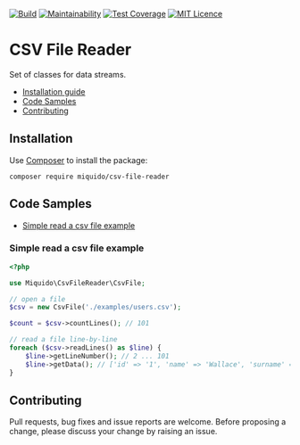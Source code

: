 [![Build](https://travis-ci.org/miquido/csv-file-reader.svg?branch=master)](https://travis-ci.org/miquido/observable)
[![Maintainability](https://api.codeclimate.com/v1/badges/d7b1addb4a14eab9cb48/maintainability)](https://codeclimate.com/github/miquido/csv-file-reader/maintainability)
[![Test Coverage](https://api.codeclimate.com/v1/badges/d7b1addb4a14eab9cb48/test_coverage)](https://codeclimate.com/github/miquido/csv-file-reader/test_coverage)
[![MIT Licence](https://badges.frapsoft.com/os/mit/mit.svg?v=103)](https://opensource.org/licenses/mit-license.php)

# CSV File Reader

Set of classes for data streams.

- [Installation guide](#installation)
- [Code Samples](#code-samples)
- [Contributing](#contributing)

## Installation 
Use [Composer](https://getcomposer.org) to install the package:

```shell
composer require miquido/csv-file-reader
```

## Code Samples
- [Simple read a csv file example](#simple-read-a-csv-file-example)

### Simple read a csv file example
```php
<?php

use Miquido\CsvFileReader\CsvFile;

// open a file
$csv = new CsvFile('./examples/users.csv');

$count = $csv->countLines(); // 101

// read a file line-by-line 
foreach ($csv->readLines() as $line) {
    $line->getLineNumber(); // 2 ... 101
    $line->getData(); // ['id' => '1', 'name' => 'Wallace', 'surname' => 'Smith'] ...
}
```

### 

## Contributing

Pull requests, bug fixes and issue reports are welcome.
Before proposing a change, please discuss your change by raising an issue.

